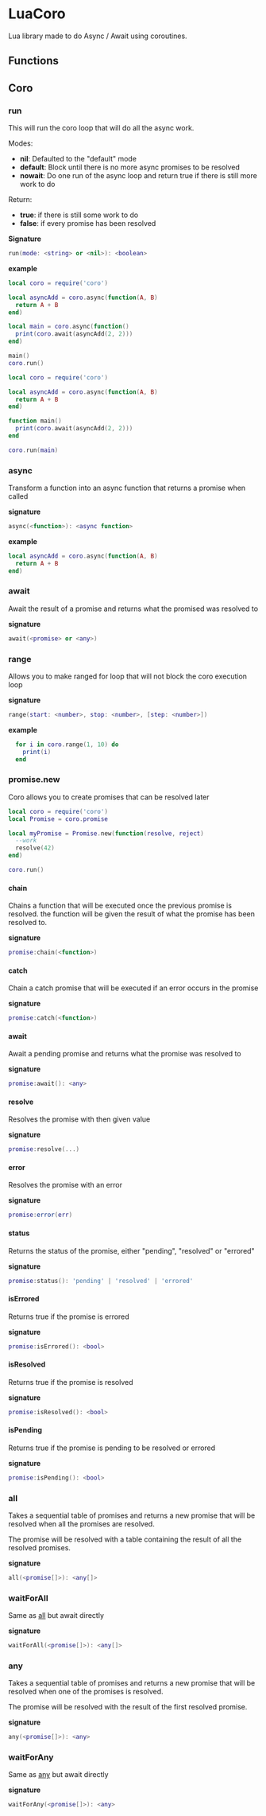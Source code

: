 # LuaCoro
Lua library made to do Async / Await using coroutines.

## Functions

## Coro

### run

This will run the coro loop that will do all the async work.

Modes:
- **nil**: Defaulted to the "default" mode
- **default**: Block until there is no more async promises to be resolved
- **nowait**: Do one run of the async loop and return true if there is still more work to do

Return:
- **true**: if there is still some work to do
- **false**: if every promise has been resolved

**Signature**

```lua
run(mode: <string> or <nil>): <boolean>
```

**example**

```lua
local coro = require('coro')

local asyncAdd = coro.async(function(A, B)
  return A + B
end)

local main = coro.async(function()
  print(coro.await(asyncAdd(2, 2)))
end)

main()
coro.run()
```


```lua
local coro = require('coro')

local asyncAdd = coro.async(function(A, B)
  return A + B
end)

function main()
  print(coro.await(asyncAdd(2, 2)))
end

coro.run(main)
```

### async

Transform a function into an async function that returns a promise when called

**signature**

```lua
async(<function>): <async function>
```

**example**

```lua
local asyncAdd = coro.async(function(A, B)
  return A + B
end)
```

### await

Await the result of a promise and returns what the promised was resolved to

**signature**

```lua
await(<promise> or <any>)
```

### range

Allows you to make ranged for loop that will not block the coro execution loop

**signature**

```lua
range(start: <number>, stop: <number>, [step: <number>])
```

**example**

```lua
  for i in coro.range(1, 10) do
    print(i)
  end
```

### promise.new

Coro allows you to create promises that can be resolved later

```lua
local coro = require('coro')
local Promise = coro.promise

local myPromise = Promise.new(function(resolve, reject)
  --work
  resolve(42)
end)

coro.run()
```

#### chain

Chains a function that will be executed once the previous promise is resolved.
the function will be given the result of what the promise has been resolved to.

**signature**

```lua
promise:chain(<function>)
```

#### catch

Chain a catch promise that will be executed if an error occurs in the promise

**signature**

```lua
promise:catch(<function>)
```

#### await

Await a pending promise and returns what the promise was resolved to

**signature**

```lua
promise:await(): <any>
```

#### resolve

Resolves the promise with then given value

**signature**

```lua
promise:resolve(...)
```

#### error

Resolves the promise with an error

**signature**

```lua
promise:error(err)
```

#### status

Returns the status of the promise, either "pending", "resolved" or "errored"

**signature**

```lua
promise:status(): 'pending' | 'resolved' | 'errored'
```

#### isErrored

Returns true if the promise is errored

**signature**

```lua
promise:isErrored(): <bool>
```
#### isResolved

Returns true if the promise is resolved

**signature**

```lua
promise:isResolved(): <bool>
```

#### isPending

Returns true if the promise is pending to be resolved or errored

**signature**

```lua
promise:isPending(): <bool>
```

### all

Takes a sequential table of promises and returns a new promise that will
be resolved when all the promises are resolved.

The promise will be resolved with a table containing the result of all the resolved promises.

**signature**

```lua
all(<promise[]>): <any[]>
```

### waitForAll

Same as [all](#all) but await directly

**signature**

```lua
waitForAll(<promise[]>): <any[]>
```

### any

Takes a sequential table of promises and returns a new promise that will
be resolved when one of the promises is resolved.

The promise will be resolved with the result of the first resolved promise.

**signature**

```lua
any(<promise[]>): <any>
```

### waitForAny

Same as [any](#any) but await directly

**signature**

```lua
waitForAny(<promise[]>): <any>
```

